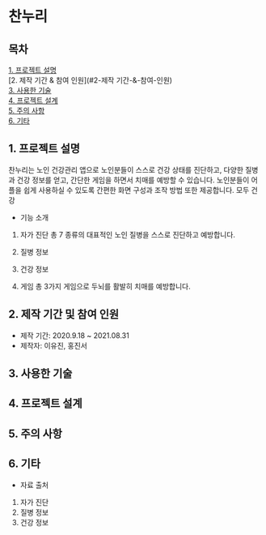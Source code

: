 # 찬누리

## 목차
[1. 프로젝트 설명](#1-프로젝트-설명)<br>
[2. 제작 기간 & 참여 인원](#2-제작 기간-&-참여-인원)<br>
[3. 사용한 기술](#3-사용한-기술)<br>
[4. 프로젝트 설계](#4-프로젝트-설계)<br>
[5. 주의 사항](#5-주의-사항)<br>
[6. 기타](#6-기타)

## 1. 프로젝트 설명
찬누리는 노인 건강관리 앱으로 노인분들이 스스로 건강 상태를 진단하고, 다양한 질병과 건강 정보를 얻고, 간단한 게임을 하면서 치매를 예방할 수 있습니다. 노인분들이 어플을 쉽게 사용하실 수 있도록 간편한 화면 구성과 조작 방법 또한 제공합니다.
모두 건강

- 기능 소개
1. 자가 진단
총 7 종류의 대표적인 노인 질병을 스스로 진단하고 예방합니다.

2. 질병 정보

3. 건강 정보
4. 게임
총 3가지 게임으로 두뇌를 활발히 치매를 예방합니다.

## 2. 제작 기간 및 참여 인원
- 제작 기간: 2020.9.18 ~ 2021.08.31
- 제작자: 이유진, 홍진서

## 3. 사용한 기술

## 4. 프로젝트 설계

## 5. 주의 사항

## 6. 기타
- 자료 출처
1. 자가 진단
2. 질병 정보
3. 건강 정보
